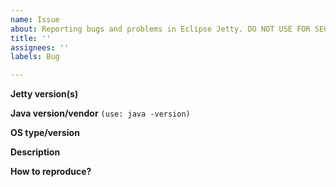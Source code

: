```yaml
---
name: Issue
about: Reporting bugs and problems in Eclipse Jetty. DO NOT USE FOR SECURITY ISSUES!
title: ''
assignees: ''
labels: Bug

---
```


**Jetty version(s)**
<!--[Jetty 9.x is now at End of Community Support](https://github.com/eclipse/jetty.project/issues/7958) -->

**Java version/vendor** `(use: java -version)`

**OS type/version**

**Description**
<!-- Do not report security issues here! See [Jetty Security Reports](https://eclipse.dev/jetty/security_reports.php) -->

**How to reproduce?**



